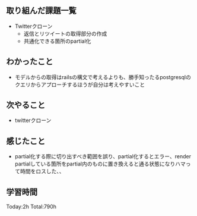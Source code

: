 ## 取り組んだ課題一覧
- Twitterクローン
  - 返信とリツイートの取得部分の作成
  - 共通化できる箇所のpartial化

## わかったこと
- モデルからの取得はrailsの構文で考えるよりも、勝手知ったるpostgresqlのクエリからアプローチするほうが自分は考えやすいこと

## 次やること
- twitterクローン　

## 感じたこと
- partial化する際に切り出すべき範囲を誤り、partial化するとエラー、render partialしている箇所をpartial内のものに置き換えると通る状態になりハマって時間をロスした、、
  
## 学習時間
Today:2h
Total:790h